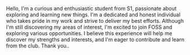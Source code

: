 Hello, I'm a curious and enthusiastic student from S1, passionate about exploring and learning new things. I'm a dedicated and honest individual who takes pride in my work and strive to deliver my best efforts. Although I'm still discovering my areas of interest, I'm excited to join FOSS and exploring various opportunities. I believe this experience will help me discover my strengths and interests, and I'm eager to contribute and learn from the club. Thank you..
